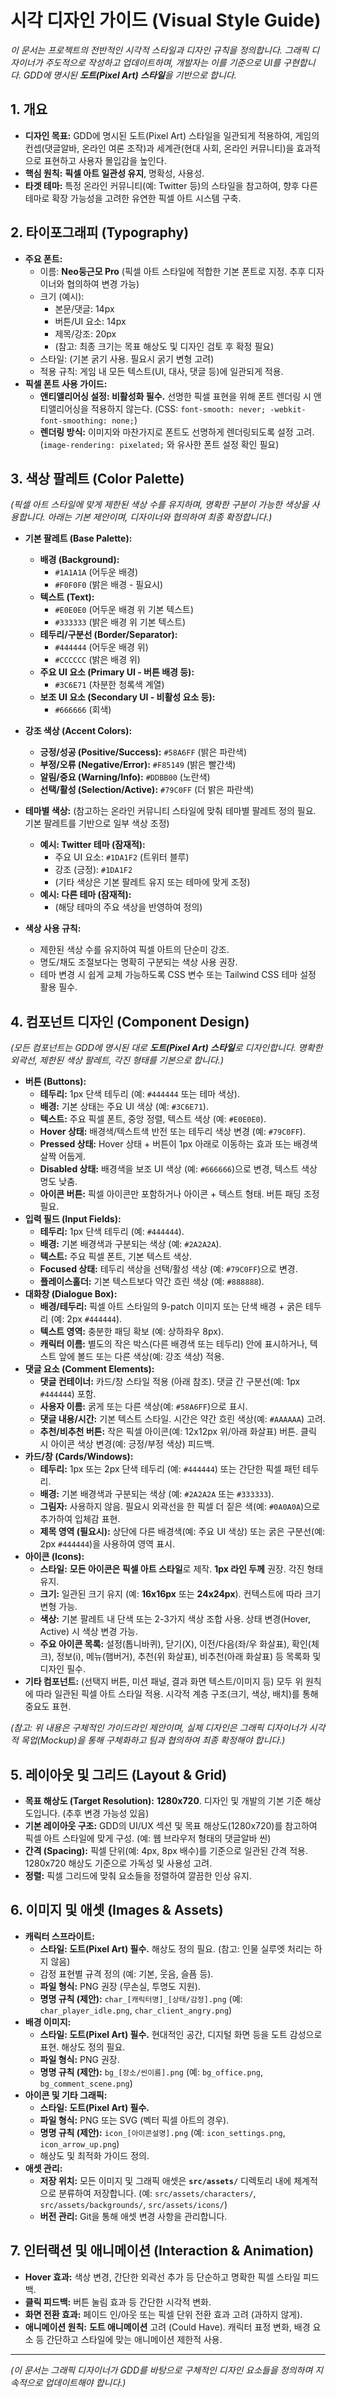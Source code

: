 # 시각 디자인 가이드 (Visual Style Guide)

_이 문서는 프로젝트의 전반적인 시각적 스타일과 디자인 규칙을 정의합니다. 그래픽 디자이너가 주도적으로 작성하고 업데이트하며, 개발자는 이를 기준으로 UI를 구현합니다. GDD에 명시된 **도트(Pixel Art) 스타일**을 기반으로 합니다._

## 1. 개요

- **디자인 목표:** GDD에 명시된 도트(Pixel Art) 스타일을 일관되게 적용하여, 게임의 컨셉(댓글알바, 온라인 여론 조작)과 세계관(현대 사회, 온라인 커뮤니티)을 효과적으로 표현하고 사용자 몰입감을 높인다.
- **핵심 원칙:** **픽셀 아트 일관성 유지**, 명확성, 사용성.
- **타겟 테마:** 특정 온라인 커뮤니티(예: Twitter 등)의 스타일을 참고하여, 향후 다른 테마로 확장 가능성을 고려한 유연한 픽셀 아트 시스템 구축.

## 2. 타이포그래피 (Typography)

- **주요 폰트:**
  - 이름: **Neo둥근모 Pro** (픽셀 아트 스타일에 적합한 기본 폰트로 지정. 추후 디자이너와 협의하여 변경 가능)
  - 크기 (예시):
    - 본문/댓글: 14px
    - 버튼/UI 요소: 14px
    - 제목/강조: 20px
    - (참고: 최종 크기는 목표 해상도 및 디자인 검토 후 확정 필요)
  - 스타일: (기본 굵기 사용. 필요시 굵기 변형 고려)
  - 적용 규칙: 게임 내 모든 텍스트(UI, 대사, 댓글 등)에 일관되게 적용.
- **픽셀 폰트 사용 가이드:**
  - **앤티앨리어싱 설정: 비활성화 필수.** 선명한 픽셀 표현을 위해 폰트 렌더링 시 앤티앨리어싱을 적용하지 않는다. (CSS: `font-smooth: never; -webkit-font-smoothing: none;`)
  - **렌더링 방식:** 이미지와 마찬가지로 폰트도 선명하게 렌더링되도록 설정 고려. (`image-rendering: pixelated;` 와 유사한 폰트 설정 확인 필요)

## 3. 색상 팔레트 (Color Palette)

_(픽셀 아트 스타일에 맞게 제한된 색상 수를 유지하며, 명확한 구분이 가능한 색상을 사용합니다. 아래는 기본 제안이며, 디자이너와 협의하여 최종 확정합니다.)_

- **기본 팔레트 (Base Palette):**

  - **배경 (Background):**
    - `#1A1A1A` (어두운 배경)
    - `#F0F0F0` (밝은 배경 - 필요시)
  - **텍스트 (Text):**
    - `#E0E0E0` (어두운 배경 위 기본 텍스트)
    - `#333333` (밝은 배경 위 기본 텍스트)
  - **테두리/구분선 (Border/Separator):**
    - `#444444` (어두운 배경 위)
    - `#CCCCCC` (밝은 배경 위)
  - **주요 UI 요소 (Primary UI - 버튼 배경 등):**
    - `#3C6E71` (차분한 청록색 계열)
  - **보조 UI 요소 (Secondary UI - 비활성 요소 등):**
    - `#666666` (회색)

- **강조 색상 (Accent Colors):**

  - **긍정/성공 (Positive/Success):** `#58A6FF` (밝은 파란색)
  - **부정/오류 (Negative/Error):** `#F85149` (밝은 빨간색)
  - **알림/중요 (Warning/Info):** `#DDBB00` (노란색)
  - **선택/활성 (Selection/Active):** `#79C0FF` (더 밝은 파란색)

- **테마별 색상:** (참고하는 온라인 커뮤니티 스타일에 맞춰 테마별 팔레트 정의 필요. 기본 팔레트를 기반으로 일부 색상 조정)

  - **예시: Twitter 테마 (잠재적):**
    - 주요 UI 요소: `#1DA1F2` (트위터 블루)
    - 강조 (긍정): `#1DA1F2`
    - (기타 색상은 기본 팔레트 유지 또는 테마에 맞게 조정)
  - **예시: 다른 테마 (잠재적):**
    - (해당 테마의 주요 색상을 반영하여 정의)

- **색상 사용 규칙:**
  - 제한된 색상 수를 유지하여 픽셀 아트의 단순미 강조.
  - 명도/채도 조절보다는 명확히 구분되는 색상 사용 권장.
  - 테마 변경 시 쉽게 교체 가능하도록 CSS 변수 또는 Tailwind CSS 테마 설정 활용 필수.

## 4. 컴포넌트 디자인 (Component Design)

_(모든 컴포넌트는 GDD에 명시된 대로 **도트(Pixel Art) 스타일**로 디자인합니다. 명확한 외곽선, 제한된 색상 팔레트, 각진 형태를 기본으로 합니다.)_

- **버튼 (Buttons):**
  - **테두리:** 1px 단색 테두리 (예: `#444444` 또는 테마 색상).
  - **배경:** 기본 상태는 주요 UI 색상 (예: `#3C6E71`).
  - **텍스트:** 주요 픽셀 폰트, 중앙 정렬, 텍스트 색상 (예: `#E0E0E0`).
  - **Hover 상태:** 배경색/텍스트색 반전 또는 테두리 색상 변경 (예: `#79C0FF`).
  - **Pressed 상태:** Hover 상태 + 버튼이 1px 아래로 이동하는 효과 또는 배경색 살짝 어둡게.
  - **Disabled 상태:** 배경색을 보조 UI 색상 (예: `#666666`)으로 변경, 텍스트 색상 명도 낮춤.
  - **아이콘 버튼:** 픽셀 아이콘만 포함하거나 아이콘 + 텍스트 형태. 버튼 패딩 조정 필요.
- **입력 필드 (Input Fields):**
  - **테두리:** 1px 단색 테두리 (예: `#444444`).
  - **배경:** 기본 배경색과 구분되는 색상 (예: `#2A2A2A`).
  - **텍스트:** 주요 픽셀 폰트, 기본 텍스트 색상.
  - **Focused 상태:** 테두리 색상을 선택/활성 색상 (예: `#79C0FF`)으로 변경.
  - **플레이스홀더:** 기본 텍스트보다 약간 흐린 색상 (예: `#888888`).
- **대화창 (Dialogue Box):**
  - **배경/테두리:** 픽셀 아트 스타일의 9-patch 이미지 또는 단색 배경 + 굵은 테두리 (예: 2px `#444444`).
  - **텍스트 영역:** 충분한 패딩 확보 (예: 상하좌우 8px).
  - **캐릭터 이름:** 별도의 작은 박스(다른 배경색 또는 테두리) 안에 표시하거나, 텍스트 앞에 볼드 또는 다른 색상(예: 강조 색상) 적용.
- **댓글 요소 (Comment Elements):**
  - **댓글 컨테이너:** 카드/창 스타일 적용 (아래 참조). 댓글 간 구분선(예: 1px `#444444`) 포함.
  - **사용자 이름:** 굵게 또는 다른 색상(예: `#58A6FF`)으로 표시.
  - **댓글 내용/시간:** 기본 텍스트 스타일. 시간은 약간 흐린 색상(예: `#AAAAAA`) 고려.
  - **추천/비추천 버튼:** 작은 픽셀 아이콘(예: 12x12px 위/아래 화살표) 버튼. 클릭 시 아이콘 색상 변경(예: 긍정/부정 색상) 피드백.
- **카드/창 (Cards/Windows):**
  - **테두리:** 1px 또는 2px 단색 테두리 (예: `#444444`) 또는 간단한 픽셀 패턴 테두리.
  - **배경:** 기본 배경색과 구분되는 색상 (예: `#2A2A2A` 또는 `#333333`).
  - **그림자:** 사용하지 않음. 필요시 외곽선을 한 픽셀 더 짙은 색(예: `#0A0A0A`)으로 추가하여 입체감 표현.
  - **제목 영역 (필요시):** 상단에 다른 배경색(예: 주요 UI 색상) 또는 굵은 구분선(예: 2px `#444444`)을 사용하여 영역 표시.
- **아이콘 (Icons):**
  - **스타일:** **모든 아이콘은 픽셀 아트 스타일**로 제작. **1px 라인 두께** 권장. 각진 형태 유지.
  - **크기:** 일관된 크기 유지 (예: **16x16px** 또는 **24x24px**). 컨텍스트에 따라 크기 변형 가능.
  - **색상:** 기본 팔레트 내 단색 또는 2-3가지 색상 조합 사용. 상태 변경(Hover, Active) 시 색상 변경 가능.
  - **주요 아이콘 목록:** 설정(톱니바퀴), 닫기(X), 이전/다음(좌/우 화살표), 확인(체크), 정보(i), 메뉴(햄버거), 추천(위 화살표), 비추천(아래 화살표) 등 목록화 및 디자인 필수.
- **기타 컴포넌트:** (선택지 버튼, 미션 패널, 결과 화면 텍스트/이미지 등) 모두 위 원칙에 따라 일관된 픽셀 아트 스타일 적용. 시각적 계층 구조(크기, 색상, 배치)를 통해 중요도 표현.

_(참고: 위 내용은 구체적인 가이드라인 제안이며, 실제 디자인은 그래픽 디자이너가 시각적 목업(Mockup)을 통해 구체화하고 팀과 협의하여 최종 확정해야 합니다.)_

## 5. 레이아웃 및 그리드 (Layout & Grid)

- **목표 해상도 (Target Resolution):** **1280x720**. 디자인 및 개발의 기본 기준 해상도입니다. (추후 변경 가능성 있음)
- **기본 레이아웃 구조:** GDD의 UI/UX 섹션 및 목표 해상도(1280x720)를 참고하여 픽셀 아트 스타일에 맞게 구성. (예: 웹 브라우저 형태의 댓글알바 씬)
- **간격 (Spacing):** 픽셀 단위(예: 4px, 8px 배수)를 기준으로 일관된 간격 적용. 1280x720 해상도 기준으로 가독성 및 사용성 고려.
- **정렬:** 픽셀 그리드에 맞춰 요소들을 정렬하여 깔끔한 인상 유지.

## 6. 이미지 및 애셋 (Images & Assets)

- **캐릭터 스프라이트:**
  - **스타일: 도트(Pixel Art) 필수.** 해상도 정의 필요. (참고: 인물 실루엣 처리는 하지 않음)
  - 감정 표현별 규격 정의 (예: 기본, 웃음, 슬픔 등).
  - **파일 형식:** PNG 권장 (무손실, 투명도 지원).
  - **명명 규칙 (제안):** `char_[캐릭터명]_[상태/감정].png` (예: `char_player_idle.png`, `char_client_angry.png`)
- **배경 이미지:**
  - **스타일: 도트(Pixel Art) 필수.** 현대적인 공간, 디지털 화면 등을 도트 감성으로 표현. 해상도 정의 필요.
  - **파일 형식:** PNG 권장.
  - **명명 규칙 (제안):** `bg_[장소/씬이름].png` (예: `bg_office.png`, `bg_comment_scene.png`)
- **아이콘 및 기타 그래픽:**
  - **스타일: 도트(Pixel Art) 필수.**
  - **파일 형식:** PNG 또는 SVG (벡터 픽셀 아트의 경우).
  - **명명 규칙 (제안):** `icon_[아이콘설명].png` (예: `icon_settings.png`, `icon_arrow_up.png`)
  - 해상도 및 최적화 가이드 정의.
- **애셋 관리:**
  - **저장 위치:** 모든 이미지 및 그래픽 애셋은 **`src/assets/`** 디렉토리 내에 체계적으로 분류하여 저장합니다. (예: `src/assets/characters/`, `src/assets/backgrounds/`, `src/assets/icons/`)
  - **버전 관리:** Git을 통해 애셋 변경 사항을 관리합니다.

## 7. 인터랙션 및 애니메이션 (Interaction & Animation)

- **Hover 효과:** 색상 변경, 간단한 외곽선 추가 등 단순하고 명확한 픽셀 스타일 피드백.
- **클릭 피드백:** 버튼 눌림 효과 등 간단한 시각적 변화.
- **화면 전환 효과:** 페이드 인/아웃 또는 픽셀 단위 전환 효과 고려 (과하지 않게).
- **애니메이션 원칙:** **도트 애니메이션** 고려 (Could Have). 캐릭터 표정 변화, 배경 요소 등 간단하고 스타일에 맞는 애니메이션 제한적 사용.

---

_(이 문서는 그래픽 디자이너가 GDD를 바탕으로 구체적인 디자인 요소들을 정의하며 지속적으로 업데이트해야 합니다.)_
